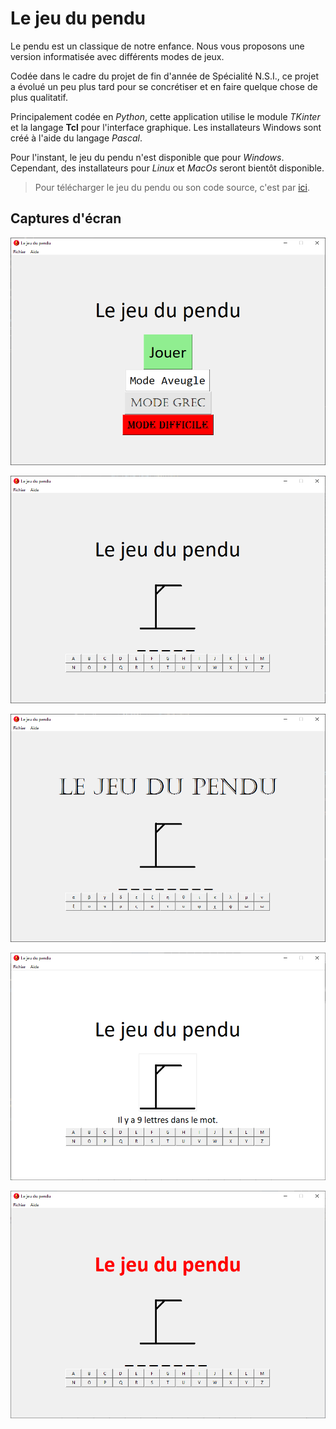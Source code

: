 # Le jeu du pendu

Le pendu est un classique de notre enfance. Nous vous proposons une version informatisée avec différents modes de jeux.

Codée dans le cadre du projet de fin d'année de Spécialité N.S.I., ce projet a évolué un peu plus tard pour se concrétiser et en faire quelque chose de plus qualitatif.

Principalement codée en *Python*, cette application utilise le module *TKinter* et la langage **Tcl** pour l'interface graphique. Les installateurs Windows sont créé à l'aide du langage *Pascal*.

Pour l'instant, le jeu du pendu n'est disponible que pour *Windows*. Cependant, des installateurs pour *Linux* et *MacOs* seront bientôt disponible.

> Pour télécharger le jeu du pendu ou son code source, c'est par [ici](https://github.com/Androl404/pendu_tk/releases).

## Captures d'écran

![Accueil](https://raw.githubusercontent.com/Androl404/pendu_tk/master/screenshot/home.png)

![Mode Normal](https://raw.githubusercontent.com/Androl404/pendu_tk/master/screenshot/normal.png)

![Mode Grec](https://raw.githubusercontent.com/Androl404/pendu_tk/master/screenshot/grec.png)

![Mode Aveugle](https://raw.githubusercontent.com/Androl404/pendu_tk/master/screenshot/aveugle.png)

![Mode Difficile](https://raw.githubusercontent.com/Androl404/pendu_tk/master/screenshot/diff.png)
